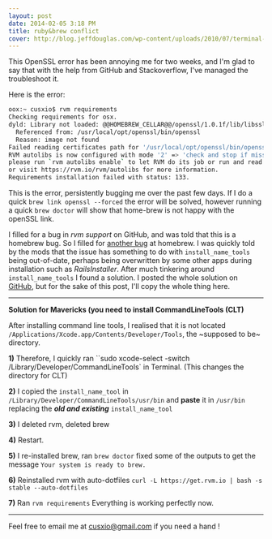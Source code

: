 ```yaml
---
layout: post
date: 2014-02-05 3:18 PM
title: ruby&brew conflict
cover: http://blog.jeffdouglas.com/wp-content/uploads/2010/07/terminal-error.png
---
```


This OpenSSL error has been annoying me for two weeks, and I'm glad to say that with the help from GitHub and Stackoverflow, I've managed the troubleshoot it.


Here is the error:

```bash
oox:~ cusxio$ rvm requirements
Checking requirements for osx.
dyld: Library not loaded: @@HOMEBREW_CELLAR@@/openssl/1.0.1f/lib/libssl.1.0.0.dylib
  Referenced from: /usr/local/opt/openssl/bin/openssl
  Reason: image not found
Failed reading certificates path for '/usr/local/opt/openssl/bin/openssl' with return code: ().
RVM autolibs is now configured with mode '2' => 'check and stop if missing',
please run `rvm autolibs enable` to let RVM do its job or run and read `rvm autolibs [help]`
or visit https://rvm.io/rvm/autolibs for more information.
Requirements installation failed with status: 133.
```


This is the error, persistently bugging me over the past few days. If I do a quick ``brew link openssl --forced`` the error will be solved, however running a quick ``brew doctor`` will show that home-brew is not happy with the openSSL link.


I filled for a bug in *rvm support* on GitHub, and was told that this is a homebrew bug. So I filled for [another bug](https://github.com/Homebrew/homebrew/issues/26367) at homebrew. I was quickly told by the mods that the issue has something to do with `install_name_tools` being out-of-date, perhaps being overwritten by some other apps during installation such as *RailsInstaller*. After much tinkering around `install_name_tools` I found a solution. I posted the whole solution on [GitHub](http://github.com), but for the sake of this post, I'll copy the whole thing here.
___

**Solution for Mavericks (you need to install CommandLineTools (CLT)**


After installing command line tools, I realised that it is not located ``/Applications/Xcode.app/Contents/Developer/Tools``, the ~supposed to be~ directory.

**1)** Therefore, I quickly ran ``sudo xcode-select -switch /Library/Developer/CommandLineTools` in Terminal.
(This changes the directory for CLT)


**2)** I copied the ``install_name_tool`` in ``/Library/Developer/CommandLineTools/usr/bin`` and **paste** it in ``/usr/bin`` replacing the ***old and existing*** ``install_name_tool``


**3)** I deleted rvm, deleted brew


**4)** Restart.


**5)** I re-installed brew, ran ``brew doctor`` fixed some of the outputs to get the message ``Your system is ready to brew.``


**6)** Reinstalled rvm with auto-dotfiles ``curl -L https://get.rvm.io | bash -s stable --auto-dotfiles``


**7)** Ran ``rvm requirements`` Everything is working perfectly now. 


___

Feel free to email me at <cusxio@gmail.com> if you need a hand !


